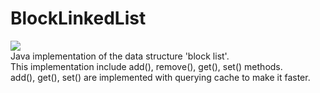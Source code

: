 # BlockLinkedList
[![](https://jitpack.io/v/Rosemoe/BlockLinkedList.svg)](https://jitpack.io/#Rosemoe/BlockLinkedList)   
Java implementation of the data structure 'block list'.   
This implementation include add(), remove(), get(), set() methods.    
add(), get(), set() are implemented with querying cache to make it faster.